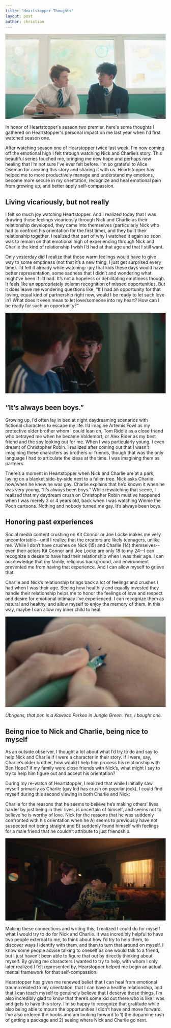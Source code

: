 ```yaml
---
title: "Heartstopper Thoughts"
layout: post
author: christian
---
```


![Heartstopper Cover Photo](/assets/heartstopper_cover.jpg)

In honor of Heartstopper's season two premier, here's some thoughts I gathered on Heartstopper's personal impact on me last year when I'd first watched season one.


After watching season one of Hearstopper twice last week, I'm now coming off the emotional high I felt through watching Nick and Charlie’s story. This beautiful series touched me, bringing me new hope and perhaps new healing that I’m not sure I’ve ever felt before. I’m so grateful to Alice Oseman for creating this story and sharing it with us. Heartstopper has helped me to more productively manage and understand my emotions, become more secure in my orientation, recognize and heal emotional pain from growing up, and better apply self-compassion.

## Living vicariously, but not really

I felt so much joy watching Heartstopper. And I realized today that I was drawing those feelings vicariously through Nick and Charlie as their relationship developed, they came into themselves (particularly Nick who had to confront his orientation for the first time), and they built their relationship together. I realized that part of why I watched it again so soon was to remain on that emotional high of experiencing through Nick and Charlie the kind of relationship I wish I’d had at that age and that I still want.

Only yesterday did I realize that those warm feelings would have to give way to some emptiness (not that it’s a new thing, I just get surprised every time). I’d felt it already while watching--joy that kids these days would have better representation, some sadness that I didn’t and wondering what might’ve been if I’d had. It’s not a hopeless or debilitating emptiness though. It feels like an appropriately solemn recognition of missed opportunities. But it does leave me wondering questions like, “If I had an opportunity for that loving, equal kind of partnership right now, would I be ready to let such love in? What does it even mean to let love/someone into my heart? How can I be ready for such an opportunity?”

![Heartstopper Proper Nerd Scene](/assets/heartstopper_nerd.png)

## “It’s always been boys.”

Growing up, I’d often lay in bed at night daydreaming scenarios with fictional characters to escape my life. I’d imagine Artemis Fowl as my protective older brother whom I could lean on, Tom Riddle as a close friend who betrayed me when he became Voldemort, or Alex Rider as my best friend and the spy looking out for me. When I was particularly young, I even dreamt of Christopher Robin. I realized after coming out that I wasn’t imagining these characters as brothers or friends, though that was the only language I had to articulate the ideas at the time. I was imagining them as partners.

There’s a moment in Heartstopper when Nick and Charlie are at a park, laying on a blanket side-by-side next to a fallen tree. Nick asks Charlie how/when he knew he was gay. Charlie explains that he’d known it when he was very young, “It’s always been boys.” While rewatching that scene, I realized that my daydream crush on Christopher Robin must’ve happened when I was merely 3 or 4 years old, back when I was watching Winnie the Pooh cartoons. Nothing and nobody turned me gay. It’s always been boys.

## Honoring past experiences

Social media content crushing on Kit Connor or Joe Locke makes me very uncomfortable--until I realize that the creators are likely teenagers, unlike me. While I don’t have crushes on Nick (15) and Charlie (14) themselves--even their actors Kit Connor and Joe Locke are only 18 to my 24--I can recognize a desire to have had their relationship when I was their age. I can acknowledge that my family, religious background, and environment prevented me from having that experience. And I can allow myself to grieve that.

Charlie and Nick’s relationship brings back a lot of feelings and crushes I had when I was their age. Seeing how healthily and equally invested they handle their relationship helps me to honor the feelings of love and respect and desire for emotional intimacy I’ve experienced. I can recognize them as natural and healthy, and allow myself to enjoy the memory of them. In this way, maybe I can allow my inner child to heal.

![Nick Draws Smile on Charlie's Hand](/assets/hearstopper_smiledraw.jpg)

_Übrigens, that pen is a Kaweco Perkeo in Jungle Green. Yes, I bought one._

## Being nice to Nick and Charlie, being nice to myself

As an outside observer, I thought a lot about what I’d try to do and say to help Nick and Charlie if I were a character in their story. If I were, say, Charlie’s older brother, how would I help him process his relationship with Ben Hope? If my family were close friends with Nick’s, what might I say to try to help him figure out and accept his orientation? 

During my re-watch of Heartstopper, I realized that while I initially saw myself primarily as Charlie (gay kid has crush on popular jock), I could find myself during this second viewing in both Charlie and Nick:

Charlie for the reasons that he seems to believe he’s making others’ lives harder by just being in their lives, is uncertain of himself, and seems not to believe he is worthy of love. 
Nick for the reasons that he was suddenly confronted with his orientation when he A) seems to previously have not suspected not being straight and B) suddenly found himself with feelings for a male friend that he couldn’t attribute to just friendship.

![Hearstopper Drum Scene](/assets/heartstopper_drumscene.png)

Making these connections and writing this, I realized I could do for myself what I would try to do for Nick and Charlie. It was incredibly helpful to have two people external to me, to think about how I’d try to help them, to discover ways I identify with them, and then to turn that around on myself. I know some people advise talking to oneself as one would talk to a friend, but I just haven’t been able to figure that out by directly thinking about myself. By giving me characters I wanted to try to help, with whom I only later realized I felt represented by, Hearstopper helped me begin an actual mental framework for that self-compassion.

Hearstopper has given me renewed belief that I can heal from emotional trauma related to my orientation, that I can have a healthy relationship, and that I can teach myself to genuinely believe that I deserve those things. I’m also incredibly glad to know that there’s some kid out there who is like I was and gets to have this story. I’m so happy to recognize that gratitude while also being able to mourn the opportunities I didn’t have and move forward. I’ve also ordered the books and am looking forward to 1) the dopamine rush of getting a package and 2) seeing where Nick and Charlie go next.


